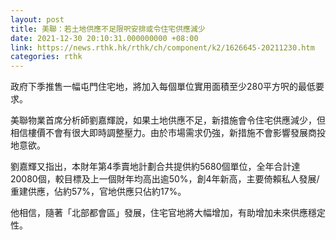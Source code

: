 ```yaml
---
layout: post
title: 美聯：若土地供應不足限呎安排或令住宅供應減少
date: 2021-12-30 20:10:31.000000000 +08:00
link: https://news.rthk.hk/rthk/ch/component/k2/1626645-20211230.htm
categories: rthk
---
```


政府下季推售一幅屯門住宅地，將加入每個單位實用面積至少280平方呎的最低要求。

美聯物業首席分析師劉嘉輝說，如果土地供應不足，新措施會令住宅供應減少，但相信樓價不會有很大即時調整壓力。由於市場需求仍強，新措施不會影響發展商投地意欲。

劉嘉輝又指出，本財年第4季賣地計劃合共提供約5680個單位，全年合計達20080個，較目標及上一個財年均高出逾50%，創4年新高，主要倚賴私人發展/重建供應，佔約57%，官地供應只佔約17%。

他相信，隨著「北部都會區」發展，住宅官地將大幅增加，有助增加未來供應穩定性。
